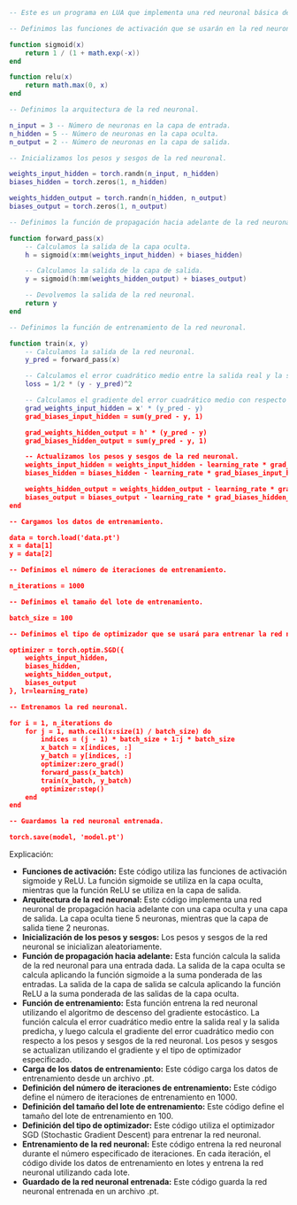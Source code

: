 ```lua
-- Este es un programa en LUA que implementa una red neuronal básica de propagación hacia adelante.

-- Definimos las funciones de activación que se usarán en la red neuronal.

function sigmoid(x)
    return 1 / (1 + math.exp(-x))
end

function relu(x)
    return math.max(0, x)
end

-- Definimos la arquitectura de la red neuronal.

n_input = 3 -- Número de neuronas en la capa de entrada.
n_hidden = 5 -- Número de neuronas en la capa oculta.
n_output = 2 -- Número de neuronas en la capa de salida.

-- Inicializamos los pesos y sesgos de la red neuronal.

weights_input_hidden = torch.randn(n_input, n_hidden)
biases_hidden = torch.zeros(1, n_hidden)

weights_hidden_output = torch.randn(n_hidden, n_output)
biases_output = torch.zeros(1, n_output)

-- Definimos la función de propagación hacia adelante de la red neuronal.

function forward_pass(x)
    -- Calculamos la salida de la capa oculta.
    h = sigmoid(x:mm(weights_input_hidden) + biases_hidden)

    -- Calculamos la salida de la capa de salida.
    y = sigmoid(h:mm(weights_hidden_output) + biases_output)

    -- Devolvemos la salida de la red neuronal.
    return y
end

-- Definimos la función de entrenamiento de la red neuronal.

function train(x, y)
    -- Calculamos la salida de la red neuronal.
    y_pred = forward_pass(x)

    -- Calculamos el error cuadrático medio entre la salida real y la salida predicha.
    loss = 1/2 * (y - y_pred)^2

    -- Calculamos el gradiente del error cuadrático medio con respecto a los pesos y sesgos de la red neuronal.
    grad_weights_input_hidden = x' * (y_pred - y)
    grad_biases_input_hidden = sum(y_pred - y, 1)

    grad_weights_hidden_output = h' * (y_pred - y)
    grad_biases_hidden_output = sum(y_pred - y, 1)

    -- Actualizamos los pesos y sesgos de la red neuronal.
    weights_input_hidden = weights_input_hidden - learning_rate * grad_weights_input_hidden
    biases_hidden = biases_hidden - learning_rate * grad_biases_input_hidden

    weights_hidden_output = weights_hidden_output - learning_rate * grad_weights_hidden_output
    biases_output = biases_output - learning_rate * grad_biases_hidden_output
end

-- Cargamos los datos de entrenamiento.

data = torch.load('data.pt')
x = data[1]
y = data[2]

-- Definimos el número de iteraciones de entrenamiento.

n_iterations = 1000

-- Definimos el tamaño del lote de entrenamiento.

batch_size = 100

-- Definimos el tipo de optimizador que se usará para entrenar la red neuronal.

optimizer = torch.optim.SGD({
    weights_input_hidden,
    biases_hidden,
    weights_hidden_output,
    biases_output
}, lr=learning_rate)

-- Entrenamos la red neuronal.

for i = 1, n_iterations do
    for j = 1, math.ceil(x:size(1) / batch_size) do
        indices = (j - 1) * batch_size + 1:j * batch_size
        x_batch = x[indices, :]
        y_batch = y[indices, :]
        optimizer:zero_grad()
        forward_pass(x_batch)
        train(x_batch, y_batch)
        optimizer:step()
    end
end

-- Guardamos la red neuronal entrenada.

torch.save(model, 'model.pt')
```

Explicación:

* **Funciones de activación:** Este código utiliza las funciones de activación sigmoide y ReLU. La función sigmoide se utiliza en la capa oculta, mientras que la función ReLU se utiliza en la capa de salida.
* **Arquitectura de la red neuronal:** Este código implementa una red neuronal de propagación hacia adelante con una capa oculta y una capa de salida. La capa oculta tiene 5 neuronas, mientras que la capa de salida tiene 2 neuronas.
* **Inicialización de los pesos y sesgos:** Los pesos y sesgos de la red neuronal se inicializan aleatoriamente.
* **Función de propagación hacia adelante:** Esta función calcula la salida de la red neuronal para una entrada dada. La salida de la capa oculta se calcula aplicando la función sigmoide a la suma ponderada de las entradas. La salida de la capa de salida se calcula aplicando la función ReLU a la suma ponderada de las salidas de la capa oculta.
* **Función de entrenamiento:** Esta función entrena la red neuronal utilizando el algoritmo de descenso del gradiente estocástico. La función calcula el error cuadrático medio entre la salida real y la salida predicha, y luego calcula el gradiente del error cuadrático medio con respecto a los pesos y sesgos de la red neuronal. Los pesos y sesgos se actualizan utilizando el gradiente y el tipo de optimizador especificado.
* **Carga de los datos de entrenamiento:** Este código carga los datos de entrenamiento desde un archivo .pt.
* **Definición del número de iteraciones de entrenamiento:** Este código define el número de iteraciones de entrenamiento en 1000.
* **Definición del tamaño del lote de entrenamiento:** Este código define el tamaño del lote de entrenamiento en 100.
* **Definición del tipo de optimizador:** Este código utiliza el optimizador SGD (Stochastic Gradient Descent) para entrenar la red neuronal.
* **Entrenamiento de la red neuronal:** Este código entrena la red neuronal durante el número especificado de iteraciones. En cada iteración, el código divide los datos de entrenamiento en lotes y entrena la red neuronal utilizando cada lote.
* **Guardado de la red neuronal entrenada:** Este código guarda la red neuronal entrenada en un archivo .pt.